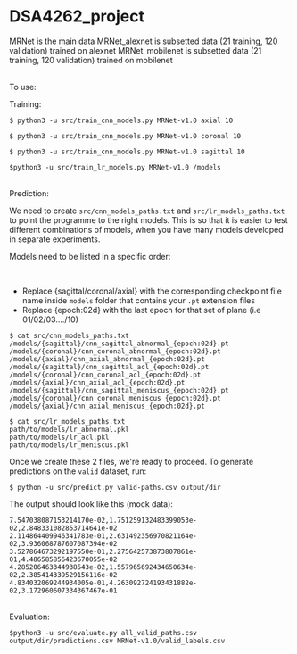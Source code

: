 # DSA4262_project

MRNet is the main data
MRNet_alexnet is subsetted data (21 training, 120 validation) trained on alexnet
MRNet_mobilenet is subsetted data (21 training, 120 validation) trained on mobilenet

<br>
To use:
<br>

Training:
<br>

```terminal
$ python3 -u src/train_cnn_models.py MRNet-v1.0 axial 10
```

```terminal
$ python3 -u src/train_cnn_models.py MRNet-v1.0 coronal 10
```

```terminal
$ python3 -u src/train_cnn_models.py MRNet-v1.0 sagittal 10
```

```terminal
$python3 -u src/train_lr_models.py MRNet-v1.0 /models
```

<br>
Prediction: 
<br>

We need to create `src/cnn_models_paths.txt` and `src/lr_models_paths.txt` to point
the programme to the right models. This is so that it is easier to test different combinations of models, when you have many models developed in separate experiments.

Models need to be listed in a specific order:

<br>

- Replace {sagittal/coronal/axial} with the corresponding checkpoint file name inside `models` folder that contains your `.pt` extension files
- Replace {epoch:02d} with the last epoch for that set of plane (i.e 01/02/03..../10)

```terminal
$ cat src/cnn_models_paths.txt
/models/{sagittal}/cnn_sagittal_abnormal_{epoch:02d}.pt
/models/{coronal}/cnn_coronal_abnormal_{epoch:02d}.pt
/models/{axial}/cnn_axial_abnormal_{epoch:02d}.pt
/models/{sagittal}/cnn_sagittal_acl_{epoch:02d}.pt
/models/{coronal}/cnn_coronal_acl_{epoch:02d}.pt
/models/{axial}/cnn_axial_acl_{epoch:02d}.pt
/models/{sagittal}/cnn_sagittal_meniscus_{epoch:02d}.pt
/models/{coronal}/cnn_coronal_meniscus_{epoch:02d}.pt
/models/{axial}/cnn_axial_meniscus_{epoch:02d}.pt
```

```terminal
$ cat src/lr_models_paths.txt
path/to/models/lr_abnormal.pkl
path/to/models/lr_acl.pkl
path/to/models/lr_meniscus.pkl
```

Once we create these 2 files, we're ready to proceed. To generate predictions on the `valid` dataset, run:

```terminal
$ python -u src/predict.py valid-paths.csv output/dir
```

The output should look like this (mock data):

```
7.547038087153214170e-02,1.751259132483399053e-02,2.848331082853714641e-02
2.114864409946341783e-01,2.631492356970821164e-02,3.936068787607087394e-02
3.527864673292197550e-01,2.275642573873807861e-01,4.486585856423670055e-02
4.285206463344938543e-02,1.557965692434650634e-02,2.385414339529156116e-02
4.834032069244934005e-01,4.263092724193431882e-02,3.172960607334367467e-01
```

<br>
Evaluation:

```terminal
$python3 -u src/evaluate.py all_valid_paths.csv output/dir/predictions.csv MRNet-v1.0/valid_labels.csv
```
